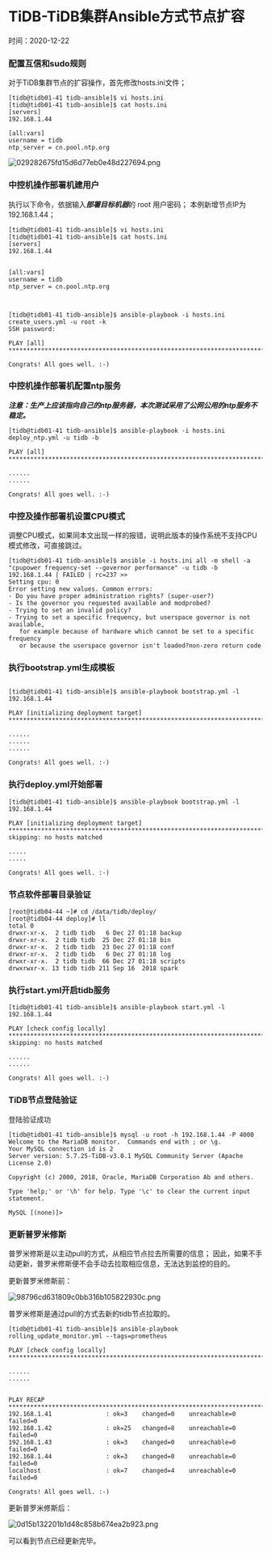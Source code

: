# TiDB-TiDB集群Ansible方式节点扩容
时间：2020-12-22

### 配置互信和sudo规则

对于TiDB集群节点的扩容操作，首先修改hosts.ini文件；


```
[tidb@tidb01-41 tidb-ansible]$ vi hosts.ini 
[tidb@tidb01-41 tidb-ansible]$ cat hosts.ini 
[servers]
192.168.1.44

[all:vars]
username = tidb
ntp_server = cn.pool.ntp.org

```

![029282675fd15d6d77eb0e48d227694.png](http://cdn.lifemini.cn/dbblog/20201227/fcec4328a4294836b6d60223c1d6ce37.png)



### 中控机操作部署机建用户

执行以下命令，依据输入***部署目标机器***的 root 用户密码；
本例新增节点IP为192.168.1.44；



```
[tidb@tidb01-41 tidb-ansible]$ vi hosts.ini 
[tidb@tidb01-41 tidb-ansible]$ cat hosts.ini 
[servers]
192.168.1.44


[all:vars]
username = tidb
ntp_server = cn.pool.ntp.org



[tidb@tidb01-41 tidb-ansible]$ ansible-playbook -i hosts.ini create_users.yml -u root -k
SSH password: 

PLAY [all] ***************************************************************************************************************

Congrats! All goes well. :-)

```

### 中控机操作部署机配置ntp服务

***注意：生产上应该指向自己的ntp服务器，本次测试采用了公网公用的ntp服务不稳定。***

```
[tidb@tidb01-41 tidb-ansible]$ ansible-playbook -i hosts.ini deploy_ntp.yml -u tidb -b

PLAY [all] ***************************************************************************************************************

......
......

Congrats! All goes well. :-)
```




### 中控及操作部署机设置CPU模式


调整CPU模式，如果同本文出现一样的报错，说明此版本的操作系统不支持CPU模式修改，可直接跳过。

```
[tidb@tidb01-41 tidb-ansible]$ ansible -i hosts.ini all -m shell -a "cpupower frequency-set --governor performance" -u tidb -b
192.168.1.44 | FAILED | rc=237 >>
Setting cpu: 0
Error setting new values. Common errors:
- Do you have proper administration rights? (super-user?)
- Is the governor you requested available and modprobed?
- Trying to set an invalid policy?
- Trying to set a specific frequency, but userspace governor is not available,
   for example because of hardware which cannot be set to a specific frequency
   or because the userspace governor isn't loaded?non-zero return code

```



### 执行bootstrap.yml生成模板


```

[tidb@tidb01-41 tidb-ansible]$ ansible-playbook bootstrap.yml -l 192.168.1.44

PLAY [initializing deployment target] ************************************************************************************

......
......
......

Congrats! All goes well. :-)
```

### 执行deploy.yml开始部署



```
[tidb@tidb01-41 tidb-ansible]$ ansible-playbook bootstrap.yml -l 192.168.1.44

PLAY [initializing deployment target] ************************************************************************************
skipping: no hosts matched

.....
.....

Congrats! All goes well. :-)
```


### 节点软件部署目录验证
```
[root@tidb04-44 ~]# cd /data/tidb/deploy/
[root@tidb04-44 deploy]# ll
total 0
drwxr-xr-x.  2 tidb tidb   6 Dec 27 01:18 backup
drwxr-xr-x.  2 tidb tidb  25 Dec 27 01:18 bin
drwxr-xr-x.  2 tidb tidb  23 Dec 27 01:18 conf
drwxr-xr-x.  2 tidb tidb   6 Dec 27 01:18 log
drwxr-xr-x.  2 tidb tidb  66 Dec 27 01:18 scripts
drwxrwxr-x. 13 tidb tidb 211 Sep 16  2018 spark

```

### 执行start.yml开启tidb服务

```
[tidb@tidb01-41 tidb-ansible]$ ansible-playbook start.yml -l 192.168.1.44

PLAY [check config locally] **********************************************************************************************
skipping: no hosts matched

......
......

Congrats! All goes well. :-)
```


### TiDB节点登陆验证

登陆验证成功

```
[tidb@tidb01-41 tidb-ansible]$ mysql -u root -h 192.168.1.44 -P 4000
Welcome to the MariaDB monitor.  Commands end with ; or \g.
Your MySQL connection id is 2
Server version: 5.7.25-TiDB-v3.0.1 MySQL Community Server (Apache License 2.0)

Copyright (c) 2000, 2018, Oracle, MariaDB Corporation Ab and others.

Type 'help;' or '\h' for help. Type '\c' to clear the current input statement.

MySQL [(none)]> 
```


### 更新普罗米修斯

普罗米修斯是以主动pull的方式，从相应节点拉去所需要的信息；
因此，如果不手动更新，普罗米修斯便不会手动去拉取相应信息，无法达到监控的目的。


更新普罗米修斯前：

![98796cd631809c0bb316b105822930c.png](http://cdn.lifemini.cn/dbblog/20201227/46d3e18a3fee4a5c815b5dca2aae49e6.png)

普罗米修斯是通过pull的方式去新的tidb节点拉取的。

```
[tidb@tidb01-41 tidb-ansible]$ ansible-playbook rolling_update_monitor.yml --tags=prometheus

PLAY [check config locally] **********************************************************************************************

......
......


PLAY RECAP ***************************************************************************************************************
192.168.1.41               : ok=3    changed=0    unreachable=0    failed=0   
192.168.1.42               : ok=25   changed=8    unreachable=0    failed=0   
192.168.1.43               : ok=3    changed=0    unreachable=0    failed=0   
192.168.1.44               : ok=3    changed=0    unreachable=0    failed=0   
localhost                  : ok=7    changed=4    unreachable=0    failed=0   

Congrats! All goes well. :-)

```

更新普罗米修斯后：

![0d15b132201b1d48c858b674ea2b923.png](http://cdn.lifemini.cn/dbblog/20201227/486672e3306b41edb86b698d36d786be.png)


可以看到节点已经更新完毕。




